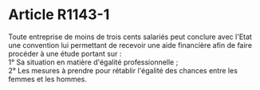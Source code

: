 # Article R1143-1

  
Toute entreprise de moins de trois cents salariés peut conclure avec l'Etat une convention lui permettant de recevoir une aide financière afin de faire procéder à une étude portant sur :   
1° Sa situation en matière d'égalité professionnelle ;   
2° Les mesures à prendre pour rétablir l'égalité des chances entre les femmes et les hommes.